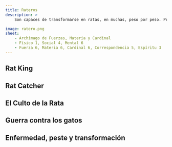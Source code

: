 ```yaml
---
title: Rateros
description: >
    Son capaces de transformarse en ratas, en muchas, peso por peso. Propagan enfermades.

image: ratero.png
sheet:
    - Archimago de Fuerzas, Materia y Cardinal
    - Físico 1, Social 4, Mental 6
    - Fuerza 6, Materia 6, Cardinal 6, Correspondencia 5, Espíritu 3
---
```


## Rat King

## Rat Catcher

## El Culto de la Rata

## Guerra contra los gatos

## Enfermedad, peste y transformación
